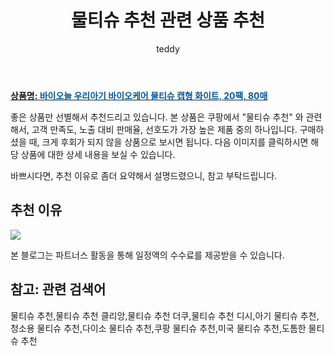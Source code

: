 ﻿---
layout: post
title:  "물티슈 추천 관련 상품 추천"
author: teddy
categories: [ 가구/인테리어 ]
tags: [물티슈 추천,물티슈 추천 클리앙,물티슈 추천 더쿠,물티슈 추천 디시,아기 물티슈 추천,청소용 물티슈 추천,다이소 물티슈 추천,쿠팡 물티슈 추천,미국 물티슈 추천,도톰한 물티슈 추천]
image: https://static.coupangcdn.com/image/vendor_inventory/f262/87bafb8d1491c5080720cef9cdc3a04fbf065ba7af58e6997247f151f784.jpg 
description: "쿠팡에서 물티슈 추천 관련 상품으로 가장 고객 선호도가 높은 제품 중 하나입니다."
---

<a href="https://link.coupang.com/re/AFFSDP?lptag=AF3256674&subid=&subparam=&pageKey=6451639160&itemId=14563806425&vendorItemId=83899034664&traceid=V0-153-0000000000000000&clickBeacon=frI9oGhr2jVTQnOKnH3AAl8WUWQ5w8tB1oJo05C28la8XooHWFD6K6ymC1z2L59B0fFvzwbwLcJ3mMJtHRdnDi%2FF0j0IBXIoOdofuI5lo7yAdMGeizeDinNnDFd6lqiQOWOTmfsTnCMEmk7oxSK3csU%2F0GPafyOhrq1lerr49hy0qhhS6odW6DudHdPPhKPO0AOpIzM9cdISLasrJsjdjzCfhd3lcoZonzYpqMS96W8eHZLCIhYd%2FL7woTLknUhfHow57xDQhsgizB7vxVu78kevuduu5NRZLLTELgCnh1k4gdcwoKvS8uaj%2FLPcJwo%2B38KIucdmfZ5Dt%2BMSF8wDWaqrgTRqbZOYpEdDb65JMVWs%2FoGks24SBxZR4r8V0xwPwqjnThu4Z6UkKio36Bf4urqBoiSCWOzlrspqDK6xKEh4G5e%2Fgi0Za7%2BdAJoz2VzShWi78khlhjy5xgoYPys97U9AT%2FWjfo%2FPNGrPEl23SO3arT3IGJ5E9EXi9j08vVR7rsNA4IpSgM%2F%2FQMejWPs54Kk9DObm7SJZgHOpLCTMkhUlPijBsCV%2FGeRmW4J4wn8%2Fz5WLNx3HmwJxmKIIlB5NOlDGpwyIq1zbkpV3ABLPxZYVqAZPY10TY4QUVR4Ct4bPS1sBfEhQt1aTbdvzKL67ulTFAvxj5mW2561GtXROx8%2F9L4UsoAclEK9A2CSIMSkdY3MGwZY8NT3ZYLyj2s2gxS4yYZxXSNYJThgOaLHAb%2F6pVP8p%2BgfjNGqdk%2FqQES%2FDdx4VqjWkNlgb8VImrTrW%2F5P1vjPIfGRH9HrI46RU2CGXLL%2FIA8xYNSDUU2EBhnsGHC%2FHoqNtonNx9C4LDKhgTxdpy317Pv2o546YUpopwW4%3D&requestid=20221226201416608224745&token=31850C%7CCMG"><b>상품명: <font color='#01579B'>바이오늘 우리아기 바이오케어 물티슈 캡형 화이트, 20팩, 80매</font></b></a>

좋은 상품만 선별해서 추천드리고 있습니다.
본 상품은 쿠팡에서 "물티슈 추천" 와 관련해서, 고객 만족도, 노출 대비 판매율, 선호도가 가장 높은 제품 중의 하나입니다.
구매하셨을 때, 크게 후회가 되지 않을 상품으로 보시면 됩니다. 
다음 이미지를 클릭하시면 해당 상품에 대한 상세 내용을 보실 수 있습니다.

바쁘시다면, 추천 이유로 좀더 요약해서 설명드렸으니, 참고 부탁드립니다.

## 추천 이유 

<a href="https://link.coupang.com/re/AFFSDP?lptag=AF3256674&subid=&subparam=&pageKey=6451639160&itemId=14563806425&vendorItemId=83899034664&traceid=V0-153-0000000000000000&clickBeacon=frI9oGhr2jVTQnOKnH3AAl8WUWQ5w8tB1oJo05C28la8XooHWFD6K6ymC1z2L59B0fFvzwbwLcJ3mMJtHRdnDi%2FF0j0IBXIoOdofuI5lo7yAdMGeizeDinNnDFd6lqiQOWOTmfsTnCMEmk7oxSK3csU%2F0GPafyOhrq1lerr49hy0qhhS6odW6DudHdPPhKPO0AOpIzM9cdISLasrJsjdjzCfhd3lcoZonzYpqMS96W8eHZLCIhYd%2FL7woTLknUhfHow57xDQhsgizB7vxVu78kevuduu5NRZLLTELgCnh1k4gdcwoKvS8uaj%2FLPcJwo%2B38KIucdmfZ5Dt%2BMSF8wDWaqrgTRqbZOYpEdDb65JMVWs%2FoGks24SBxZR4r8V0xwPwqjnThu4Z6UkKio36Bf4urqBoiSCWOzlrspqDK6xKEh4G5e%2Fgi0Za7%2BdAJoz2VzShWi78khlhjy5xgoYPys97U9AT%2FWjfo%2FPNGrPEl23SO3arT3IGJ5E9EXi9j08vVR7rsNA4IpSgM%2F%2FQMejWPs54Kk9DObm7SJZgHOpLCTMkhUlPijBsCV%2FGeRmW4J4wn8%2Fz5WLNx3HmwJxmKIIlB5NOlDGpwyIq1zbkpV3ABLPxZYVqAZPY10TY4QUVR4Ct4bPS1sBfEhQt1aTbdvzKL67ulTFAvxj5mW2561GtXROx8%2F9L4UsoAclEK9A2CSIMSkdY3MGwZY8NT3ZYLyj2s2gxS4yYZxXSNYJThgOaLHAb%2F6pVP8p%2BgfjNGqdk%2FqQES%2FDdx4VqjWkNlgb8VImrTrW%2F5P1vjPIfGRH9HrI46RU2CGXLL%2FIA8xYNSDUU2EBhnsGHC%2FHoqNtonNx9C4LDKhgTxdpy317Pv2o546YUpopwW4%3D&requestid=20221226201416608224745&token=31850C%7CCMG"><img src="https://thumbnail7.coupangcdn.com/thumbnails/remote/q89/image/vendor_inventory/fce2/e5b638250c7859db749c8159066484c5a7a5fbf14354ff740cb0741738c5.jpg"></a> 

본 블로그는 파트너스 활동을 통해 일정액의 수수료를 제공받을 수 있습니다.

## 참고: 관련 검색어    
물티슈 추천,물티슈 추천 클리앙,물티슈 추천 더쿠,물티슈 추천 디시,아기 물티슈 추천,청소용 물티슈 추천,다이소 물티슈 추천,쿠팡 물티슈 추천,미국 물티슈 추천,도톰한 물티슈 추천